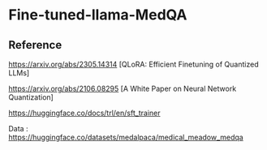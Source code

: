 # Fine-tuned-llama-MedQA
## Reference
https://arxiv.org/abs/2305.14314  [QLoRA: Efficient Finetuning of Quantized LLMs]

https://arxiv.org/abs/2106.08295 [A White Paper on Neural Network Quantization]

https://huggingface.co/docs/trl/en/sft_trainer

Data : https://huggingface.co/datasets/medalpaca/medical_meadow_medqa




